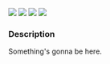 [![](https://img.shields.io/badge/release-v0.8.0-informational.svg)](https://github.com/Paveloom/C2/releases/tag/v0.8.0) [![](https://img.shields.io/badge/powered%20by-celerite-critical.svg)](https://github.com/dfm/celerite/) [![](https://img.shields.io/badge/powered%20by-george-critical.svg)](https://github.com/dfm/george/) [![](https://img.shields.io/badge/powered%20by-emcee-critical.svg)](https://github.com/dfm/emcee/)

### Description

Something's gonna be here.
